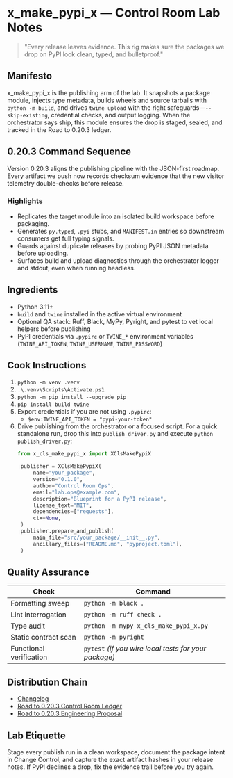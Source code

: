 # x_make_pypi_x — Control Room Lab Notes

> "Every release leaves evidence. This rig makes sure the packages we drop on PyPI look clean, typed, and bulletproof."

## Manifesto
x_make_pypi_x is the publishing arm of the lab. It snapshots a package module, injects type metadata, builds wheels and source tarballs with `python -m build`, and drives `twine upload` with the right safeguards—`--skip-existing`, credential checks, and output logging. When the orchestrator says ship, this module ensures the drop is staged, sealed, and tracked in the Road to 0.20.3 ledger.

## 0.20.3 Command Sequence
Version 0.20.3 aligns the publishing pipeline with the JSON-first roadmap. Every artifact we push now records checksum evidence that the new visitor telemetry double-checks before release.

### Highlights
- Replicates the target module into an isolated build workspace before packaging.
- Generates `py.typed`, `.pyi` stubs, and `MANIFEST.in` entries so downstream consumers get full typing signals.
- Guards against duplicate releases by probing PyPI JSON metadata before uploading.
- Surfaces build and upload diagnostics through the orchestrator logger and stdout, even when running headless.

## Ingredients
- Python 3.11+
- `build` and `twine` installed in the active virtual environment
- Optional QA stack: Ruff, Black, MyPy, Pyright, and pytest to vet local helpers before publishing
- PyPI credentials via `.pypirc` or `TWINE_*` environment variables (`TWINE_API_TOKEN`, `TWINE_USERNAME`, `TWINE_PASSWORD`)

## Cook Instructions
1. `python -m venv .venv`
2. `.\.venv\Scripts\Activate.ps1`
3. `python -m pip install --upgrade pip`
4. `pip install build twine`
5. Export credentials if you are not using `.pypirc`:
   - `$env:TWINE_API_TOKEN = "pypi-your-token"`
6. Drive publishing from the orchestrator or a focused script. For a quick standalone run, drop this into `publish_driver.py` and execute `python publish_driver.py`:
   ```python
   from x_cls_make_pypi_x import XClsMakePypiX

    publisher = XClsMakePypiX(
        name="your_package",
        version="0.1.0",
        author="Control Room Ops",
        email="lab.ops@example.com",
        description="Blueprint for a PyPI release",
        license_text="MIT",
        dependencies=["requests"],
        ctx=None,
    )
    publisher.prepare_and_publish(
        main_file="src/your_package/__init__.py",
        ancillary_files=["README.md", "pyproject.toml"],
    )
   ```

## Quality Assurance
| Check | Command |
| --- | --- |
| Formatting sweep | `python -m black .`
| Lint interrogation | `python -m ruff check .`
| Type audit | `python -m mypy x_cls_make_pypi_x.py`
| Static contract scan | `python -m pyright`
| Functional verification | `pytest` *(if you wire local tests for your package)*

## Distribution Chain
- [Changelog](./CHANGELOG.md)
- [Road to 0.20.3 Control Room Ledger](../x_0_make_all_x/Change%20Control/0.20.3/Road%20to%200.20.3%20Engineering%20Proposal.md)
- [Road to 0.20.3 Engineering Proposal](../x_0_make_all_x/Change%20Control/0.20.3/Road%20to%200.20.3%20Engineering%20Proposal.md)

## Lab Etiquette
Stage every publish run in a clean workspace, document the package intent in Change Control, and capture the exact artifact hashes in your release notes. If PyPI declines a drop, fix the evidence trail before you try again.
